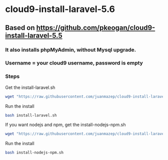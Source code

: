 # cloud9-install-laravel-5.6

## Based on https://github.com/pkeogan/cloud9-install-laravel-5.5                     

### It also installs phpMyAdmin, without Mysql upgrade. 
### Username = your cloud9 username, password is empty

### Steps

Get the install-laravel.sh
```sh
wget "https://raw.githubusercontent.com/juanmazep/cloud9-install-laravel-5.6/master/install-laravel.sh"
```

Run the install
```sh
bash install-laravel.sh
```
If you want nodejs and npm, get the install-nodejs-npm.sh 
```sh
wget "https://raw.githubusercontent.com/juanmazep/cloud9-install-laravel-5.6/master/install-nodejs-npm.sh"
```
Run the install

```sh
bash install-nodejs-npm.sh
```
